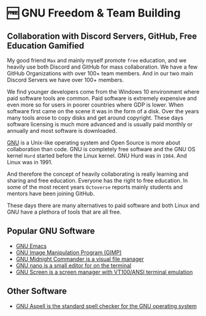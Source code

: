 # 🆓 GNU Freedom & Team Building

## Collaboration with Discord Servers, GitHub, Free Education Gamified

My good friend `Max` and mainly myself promote `free` education, and we heavily
use both Discord and GitHub for mass collaboration. We have a few GitHub
Organizations with over 100+ team members.  And in our two main Discord Servers
we have over 100+ members.

We find younger developers come from the Windows 10 environment where paid software
tools are common. Paid software is extremely expensive and even more so for users
in poorer countries where GDP is lower. When software first came on the scene it was
in the form of a disk. Over the years many tools arose to copy disks and get around
copyright. These days software licensing is much more advanced and is usually paid
monthly or annually and most software is downloaded.

[GNU](https://www.gnu.org/) is a Unix-like operating system and Open Source is
more about collaboration than code. GNU is completely free software and the GNU
OS kernel `Hurd` started before the Linux kernel. GNU Hurd was in `1984`. And
Linux was in 1991.

And therefore the concept of heavily collaborating is really learning and
sharing and free education. Everyone has the right to free education. In
some of the most recent years `Octoverse` reports mainly students and mentors
have been joining GitHub.

These days there are many alternatives to paid software and
both Linux and GNU have a plethora of tools that are all free.

## Popular GNU Software

- [GNU Emacs](https://www.gnu.org/software/emacs/)
- [GNU Image Manipulation Program (GIMP)](https://www.gimp.org/)
- [GNU Midnight Commander is a visual file manager](https://midnight-commander.org/)
- [GNU nano is a small editor for on the terminal](https://www.nano-editor.org/)
- [GNU Screen is a screen manager with VT100/ANSI terminal emulation](https://www.gnu.org/software/screen/)

## Other Software

- [GNU Aspell is the standard spell checker for the GNU operating system](http://aspell.net/)
